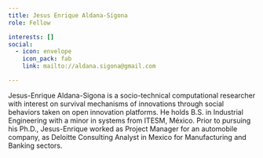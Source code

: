 ```yaml
---
title: Jesus Enrique Aldana-Sigona
role: Fellow

interests: []
social:
  - icon: envelope
    icon_pack: fab
    link: mailto://aldana.sigona@gmail.com

---
```

Jesus-Enrique Aldana-Sigona is a socio-technical computational researcher with interest on survival mechanisms of innovations through social behaviors taken on open innovation platforms. He holds B.S. in Industrial Engineering with a minor in systems from ITESM, México. Prior to pursuing his Ph.D., Jesus-Enrique worked as Project Manager for an automobile company, as Deloitte Consulting Analyst in Mexico for Manufacturing and Banking sectors.
